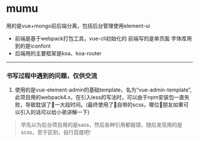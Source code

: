 # mumu
用的是vue+mongo前后端分离，包括后台管理使用element-ui
 - 前端是基于webpack打包工具，vue-cli初始化的
   前端写的是单页面
   字体库用到的是iconfont
 - 后端用的主要框架是koa、koa-router

 -----
 ### 书写过程中遇到的问题，仅供交流
 1. 使用的是vue-element-admin的基础template，名为“vue-admin-template”,此项目用的webpack4.x，在引入less的写法时，可以由于npm安装包一直失败，导致耽误了一大段时间。(最终使用了自带的scss，哪位朋友如果可以引入的话可以给小弟讲解一下)
  > 早先以为后台项目用的是sass，然后各种引用都报错，随后发现用的是scss，至于区别，自行百度吧!
